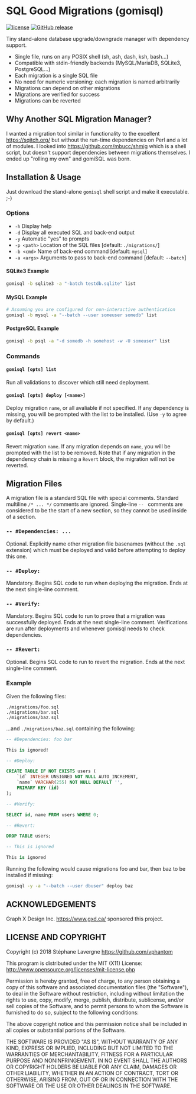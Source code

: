 # SQL Good Migrations (gomisql)

[![license](https://img.shields.io/github/license/vphantom/gomisql.svg?style=plastic)]() [![GitHub release](https://img.shields.io/github/release/vphantom/gomisql.svg?style=plastic)]()

Tiny stand-alone database upgrade/downgrade manager with dependency support.

- Single file, runs on any POSIX shell (sh, ash, dash, ksh, bash...)
- Compatible with stdin-friendly backends (MySQL/MariaDB, SQLite3, PostgreSQL...)
- Each migration is a single SQL file
- No need for numeric versioning: each migration is named arbitrarily
- Migrations can depend on other migrations
- Migrations are verified for success
- Migrations can be reverted

## Why Another SQL Migration Manager?

I wanted a migration tool similar in functionality to the excellent https://sqitch.org/ but without the run-time dependencies on Perl and a lot of modules.  I looked into https://github.com/mbucc/shmig which is a shell script, but doesn't support dependencies between migrations themselves.  I ended up "rolling my own" and gomiSQL was born.

## Installation & Usage

Just download the stand-alone `gomisql` shell script and make it executable. ;-)

### Options

- `-h` Display help
- `-d` Display all executed SQL and back-end output
- `-y` Automatic "yes" to prompts
- `-p <path>` Location of the SQL files [default: `./migrations/`]
- `-b <cmd>` Name of back-end command [default: `mysql`]
- `-a <args>` Arguments to pass to back-end command [default: `--batch`]

#### SQLite3 Example

```sh
gomisql -b sqlite3 -a "-batch testdb.sqlite" list
```

#### MySQL Example

```sh
# Assuming you are configured for non-interactive authentication
gomisql -b mysql -a "--batch --user someuser somedb" list
```

#### PostgreSQL Example

```sh
gomisql -b psql -a "-d somedb -h somehost -w -U someuser" list
```

### Commands

#### `gomisql [opts] list`

Run all validations to discover which still need deployment.

#### `gomisql [opts] deploy [<name>]`

Deploy migration `name`, or all avaliable if not specified.  If any dependency is missing, you will be prompted with the list to be installed.  (Use `-y` to agree by default.)

#### `gomisql [opts] revert <name>`

Revert migration `name`.  If any migration depends on `name`, you will be prompted with the list to be removed.  Note that if any migration in the dependency chain is missing a `Revert` block, the migration will not be reverted.

## Migration Files

A migration file is a standard SQL file with special comments.  Standard multiline `/* ... */` comments are ignored.  Single-line `-- ` comments are considered to be the start of a new section, so they cannot be used inside of a section.

### `-- #Dependencies: ...`

Optional.  Explicitly name other migration file basenames (without the `.sql` extension) which must be deployed and valid before attempting to deploy this one.

### `-- #Deploy:`

Mandatory.  Begins SQL code to run when deploying the migration.  Ends at the next single-line comment.

### `-- #Verify:`

Mandatory.  Begins SQL code to run to prove that a migration was successfully deployed.  Ends at the next single-line comment.  Verifications are run after deployments and whenever gomisql needs to check dependencies.

### `-- #Revert:`

Optional.  Begins SQL code to run to revert the migration.  Ends at the next single-line comment.

### Example

Given the following files:

```text
./migrations/foo.sql
./migrations/bar.sql
./migrations/baz.sql
```

...and `./migrations/baz.sql` containing the following:

```sql
-- #Dependencies: foo bar

This is ignored!

-- #Deploy:

CREATE TABLE IF NOT EXISTS users (
    `id` INTEGER UNSIGNED NOT NULL AUTO_INCREMENT,
    `name` VARCHAR(255) NOT NULL DEFAULT '',
    PRIMARY KEY (id)
);

-- #Verify:

SELECT id, name FROM users WHERE 0;

-- #Revert:

DROP TABLE users;

-- This is ignored

This is ignored
```

Running the following would cause migrations foo and bar, then baz to be installed if missing:

```sh
gomisql -y -a "--batch --user dbuser" deploy baz
```

## ACKNOWLEDGEMENTS

Graph X Design Inc. https://www.gxd.ca/ sponsored this project.

## LICENSE AND COPYRIGHT

Copyright (c) 2018 Stéphane Lavergne <https://github.com/vphantom>

This program is distributed under the MIT (X11) License:
http://www.opensource.org/licenses/mit-license.php

Permission is hereby granted, free of charge, to any person obtaining a copy of this software and associated documentation files (the "Software"), to deal in the Software without restriction, including without limitation the rights to use, copy, modify, merge, publish, distribute, sublicense, and/or sell copies of the Software, and to permit persons to whom the Software is furnished to do so, subject to the following conditions:

The above copyright notice and this permission notice shall be included in all copies or substantial portions of the Software.

THE SOFTWARE IS PROVIDED "AS IS", WITHOUT WARRANTY OF ANY KIND, EXPRESS OR IMPLIED, INCLUDING BUT NOT LIMITED TO THE WARRANTIES OF MERCHANTABILITY, FITNESS FOR A PARTICULAR PURPOSE AND NONINFRINGEMENT. IN NO EVENT SHALL THE AUTHORS OR COPYRIGHT HOLDERS BE LIABLE FOR ANY CLAIM, DAMAGES OR OTHER LIABILITY, WHETHER IN AN ACTION OF CONTRACT, TORT OR OTHERWISE, ARISING FROM, OUT OF OR IN CONNECTION WITH THE SOFTWARE OR THE USE OR OTHER DEALINGS IN THE SOFTWARE.
